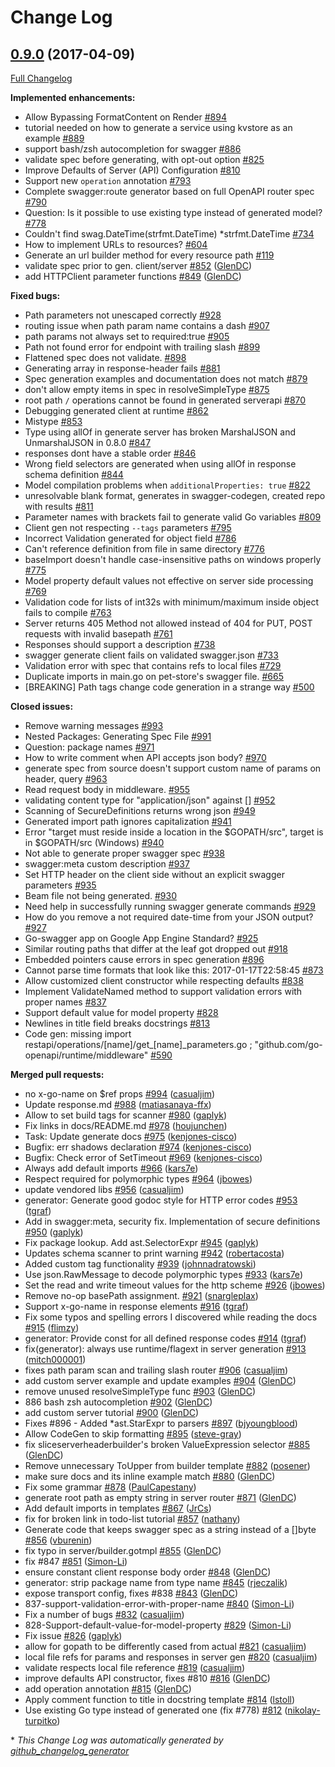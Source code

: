 # Change Log

## [0.9.0](https://github.com/rws-github/go-swagger/tree/0.9.0) (2017-04-09)
[Full Changelog](https://github.com/rws-github/go-swagger/compare/0.8.0...0.9.0)

**Implemented enhancements:**

- Allow Bypassing FormatContent on Render [\#894](https://github.com/rws-github/go-swagger/issues/894)
- tutorial needed on how to generate a service using kvstore as an example [\#889](https://github.com/rws-github/go-swagger/issues/889)
- support bash/zsh autocompletion for swagger [\#886](https://github.com/rws-github/go-swagger/issues/886)
- validate spec before generating, with opt-out option [\#825](https://github.com/rws-github/go-swagger/issues/825)
- Improve Defaults of Server \(API\) Configuration [\#810](https://github.com/rws-github/go-swagger/issues/810)
- Support new `operation` annotation [\#793](https://github.com/rws-github/go-swagger/issues/793)
- Complete swagger:route generator based on full OpenAPI router spec [\#790](https://github.com/rws-github/go-swagger/issues/790)
- Question: Is it possible to use existing type instead of generated model? [\#778](https://github.com/rws-github/go-swagger/issues/778)
- Couldn't find swag.DateTime\(strfmt.DateTime\) \*strfmt.DateTime [\#734](https://github.com/rws-github/go-swagger/issues/734)
- How to implement URLs to resources? [\#604](https://github.com/rws-github/go-swagger/issues/604)
- Generate an url builder method for every resource path [\#119](https://github.com/rws-github/go-swagger/issues/119)
- validate spec prior to gen. client/server [\#852](https://github.com/rws-github/go-swagger/pull/852) ([GlenDC](https://github.com/GlenDC))
- add HTTPClient parameter functions [\#849](https://github.com/rws-github/go-swagger/pull/849) ([GlenDC](https://github.com/GlenDC))

**Fixed bugs:**

- Path parameters not unescaped correctly [\#928](https://github.com/rws-github/go-swagger/issues/928)
- routing issue when path param name contains a dash [\#907](https://github.com/rws-github/go-swagger/issues/907)
- path params not always set to required:true [\#905](https://github.com/rws-github/go-swagger/issues/905)
- Path not found error for endpoint with trailing slash [\#899](https://github.com/rws-github/go-swagger/issues/899)
- Flattened spec does not validate. [\#898](https://github.com/rws-github/go-swagger/issues/898)
- Generating array in response-header fails [\#881](https://github.com/rws-github/go-swagger/issues/881)
- Spec generation examples and documentation does not match [\#879](https://github.com/rws-github/go-swagger/issues/879)
- don't allow empty items in spec in resolveSimpleType [\#875](https://github.com/rws-github/go-swagger/issues/875)
- root path `/` operations cannot be found in generated serverapi [\#870](https://github.com/rws-github/go-swagger/issues/870)
- Debugging generated client at runtime [\#862](https://github.com/rws-github/go-swagger/issues/862)
- Mistype [\#853](https://github.com/rws-github/go-swagger/issues/853)
- Type using allOf in generate server has broken MarshalJSON and UnmarshalJSON in 0.8.0 [\#847](https://github.com/rws-github/go-swagger/issues/847)
- responses dont have a stable order [\#846](https://github.com/rws-github/go-swagger/issues/846)
- Wrong field selectors are generated when using allOf in response schema definition [\#844](https://github.com/rws-github/go-swagger/issues/844)
- Model compilation problems when `additionalProperties: true` [\#822](https://github.com/rws-github/go-swagger/issues/822)
- unresolvable blank format, generates in swagger-codegen, created repo with results [\#811](https://github.com/rws-github/go-swagger/issues/811)
- Parameter names with brackets fail to generate valid Go variables [\#809](https://github.com/rws-github/go-swagger/issues/809)
- Client gen not respecting `--tags` parameters [\#795](https://github.com/rws-github/go-swagger/issues/795)
- Incorrect Validation generated for object field [\#786](https://github.com/rws-github/go-swagger/issues/786)
- Can't reference definition from file in same directory [\#776](https://github.com/rws-github/go-swagger/issues/776)
- baseImport doesn't handle case-insensitive paths on windows properly [\#775](https://github.com/rws-github/go-swagger/issues/775)
- Model property default values not effective on server side processing [\#769](https://github.com/rws-github/go-swagger/issues/769)
- Validation code for lists of int32s with minimum/maximum inside object fails to compile [\#763](https://github.com/rws-github/go-swagger/issues/763)
- Server returns 405 Method not allowed instead of 404 for PUT, POST requests with invalid basepath [\#761](https://github.com/rws-github/go-swagger/issues/761)
- Responses should support a description [\#738](https://github.com/rws-github/go-swagger/issues/738)
- swagger generate client fails on validated swagger.json [\#733](https://github.com/rws-github/go-swagger/issues/733)
- Validation error with spec that contains refs to local files [\#729](https://github.com/rws-github/go-swagger/issues/729)
- Duplicate imports in main.go on pet-store's swagger file. [\#665](https://github.com/rws-github/go-swagger/issues/665)
- \[BREAKING\] Path tags change code generation in a strange way [\#500](https://github.com/rws-github/go-swagger/issues/500)

**Closed issues:**

- Remove warning messages [\#993](https://github.com/rws-github/go-swagger/issues/993)
- Nested Packages: Generating Spec File [\#991](https://github.com/rws-github/go-swagger/issues/991)
- Question: package names [\#971](https://github.com/rws-github/go-swagger/issues/971)
- How to write comment when API accepts json body? [\#970](https://github.com/rws-github/go-swagger/issues/970)
- generate spec from source doesn't support custom name of params on header, query [\#963](https://github.com/rws-github/go-swagger/issues/963)
- Read request body in middleware. [\#955](https://github.com/rws-github/go-swagger/issues/955)
- validating content type for "application/json" against \[\] [\#952](https://github.com/rws-github/go-swagger/issues/952)
- Scanning of SecureDefinitions returns wrong json   [\#949](https://github.com/rws-github/go-swagger/issues/949)
- Generated import path ignores capitalization [\#941](https://github.com/rws-github/go-swagger/issues/941)
- Error "target must reside inside a location in the $GOPATH/src", target is in $GOPATH/src \(Windows\) [\#940](https://github.com/rws-github/go-swagger/issues/940)
- Not able to generate proper swagger spec [\#938](https://github.com/rws-github/go-swagger/issues/938)
- swagger:meta custom description [\#937](https://github.com/rws-github/go-swagger/issues/937)
- Set HTTP header on the client side without an explicit swagger parameters [\#935](https://github.com/rws-github/go-swagger/issues/935)
- Beam file not being generated. [\#930](https://github.com/rws-github/go-swagger/issues/930)
- Need help in successfully running swagger generate commands [\#929](https://github.com/rws-github/go-swagger/issues/929)
- How do you remove a not required date-time from your JSON output? [\#927](https://github.com/rws-github/go-swagger/issues/927)
- Go-swagger app on Google App Engine Standard? [\#925](https://github.com/rws-github/go-swagger/issues/925)
- Similar routing paths that differ at the leaf got dropped out  [\#918](https://github.com/rws-github/go-swagger/issues/918)
- Embedded pointers cause errors in spec generation [\#896](https://github.com/rws-github/go-swagger/issues/896)
- Cannot parse time formats that look like this: 2017-01-17T22:58:45 [\#873](https://github.com/rws-github/go-swagger/issues/873)
- Allow customized client constructor while respecting defaults [\#838](https://github.com/rws-github/go-swagger/issues/838)
- Implement ValidateNamed method to support validation errors with proper names [\#837](https://github.com/rws-github/go-swagger/issues/837)
- Support default value for model property [\#828](https://github.com/rws-github/go-swagger/issues/828)
- Newlines in title field breaks docstrings [\#813](https://github.com/rws-github/go-swagger/issues/813)
- Code gen: missing import restapi/operations/\[name\]/get\_\[name\]\_parameters.go ; "github.com/go-openapi/runtime/middleware" [\#590](https://github.com/rws-github/go-swagger/issues/590)

**Merged pull requests:**

- no x-go-name on $ref props [\#994](https://github.com/rws-github/go-swagger/pull/994) ([casualjim](https://github.com/casualjim))
- Update response.md [\#988](https://github.com/rws-github/go-swagger/pull/988) ([matiasanaya-ffx](https://github.com/matiasanaya-ffx))
- Allow to set build tags for scanner [\#980](https://github.com/rws-github/go-swagger/pull/980) ([gaplyk](https://github.com/gaplyk))
- Fix links in docs/README.md [\#978](https://github.com/rws-github/go-swagger/pull/978) ([houjunchen](https://github.com/houjunchen))
- Task: Update generate docs [\#975](https://github.com/rws-github/go-swagger/pull/975) ([kenjones-cisco](https://github.com/kenjones-cisco))
- Bugfix: err shadows declaration [\#974](https://github.com/rws-github/go-swagger/pull/974) ([kenjones-cisco](https://github.com/kenjones-cisco))
- Bugfix: Check error of SetTimeout [\#969](https://github.com/rws-github/go-swagger/pull/969) ([kenjones-cisco](https://github.com/kenjones-cisco))
- Always add default imports [\#966](https://github.com/rws-github/go-swagger/pull/966) ([kars7e](https://github.com/kars7e))
- Respect required for polymorphic types [\#964](https://github.com/rws-github/go-swagger/pull/964) ([jbowes](https://github.com/jbowes))
- update vendored libs [\#956](https://github.com/rws-github/go-swagger/pull/956) ([casualjim](https://github.com/casualjim))
- generator: Generate good godoc style for HTTP error codes [\#953](https://github.com/rws-github/go-swagger/pull/953) ([tgraf](https://github.com/tgraf))
- Add  in swagger:meta, security fix. Implementation of secure definitions [\#950](https://github.com/rws-github/go-swagger/pull/950) ([gaplyk](https://github.com/gaplyk))
- Fix package lookup. Add ast.SelectorExpr [\#945](https://github.com/rws-github/go-swagger/pull/945) ([gaplyk](https://github.com/gaplyk))
- Updates schema scanner to print warning [\#942](https://github.com/rws-github/go-swagger/pull/942) ([robertacosta](https://github.com/robertacosta))
- Added custom tag functionality [\#939](https://github.com/rws-github/go-swagger/pull/939) ([johnnadratowski](https://github.com/johnnadratowski))
- Use json.RawMessage to decode polymorphic types [\#933](https://github.com/rws-github/go-swagger/pull/933) ([kars7e](https://github.com/kars7e))
- Set the read and write timeout values for the http scheme [\#926](https://github.com/rws-github/go-swagger/pull/926) ([jbowes](https://github.com/jbowes))
- Remove no-op basePath assignment. [\#921](https://github.com/rws-github/go-swagger/pull/921) ([snargleplax](https://github.com/snargleplax))
- Support x-go-name in response elements [\#916](https://github.com/rws-github/go-swagger/pull/916) ([tgraf](https://github.com/tgraf))
- Fix some typos and spelling errors I discovered while reading the docs [\#915](https://github.com/rws-github/go-swagger/pull/915) ([flimzy](https://github.com/flimzy))
- generator: Provide const for all defined response codes [\#914](https://github.com/rws-github/go-swagger/pull/914) ([tgraf](https://github.com/tgraf))
- fix\(generator\): always use runtime/flagext in server generation [\#913](https://github.com/rws-github/go-swagger/pull/913) ([mitch000001](https://github.com/mitch000001))
- fixes path param scan and trailing slash router [\#906](https://github.com/rws-github/go-swagger/pull/906) ([casualjim](https://github.com/casualjim))
- add custom server example and update examples [\#904](https://github.com/rws-github/go-swagger/pull/904) ([GlenDC](https://github.com/GlenDC))
- remove unused resolveSimpleType func [\#903](https://github.com/rws-github/go-swagger/pull/903) ([GlenDC](https://github.com/GlenDC))
- 886 bash zsh autocompletion [\#902](https://github.com/rws-github/go-swagger/pull/902) ([GlenDC](https://github.com/GlenDC))
- add custom server tutorial [\#900](https://github.com/rws-github/go-swagger/pull/900) ([GlenDC](https://github.com/GlenDC))
- Fixes \#896 - Added \*ast.StarExpr to parsers [\#897](https://github.com/rws-github/go-swagger/pull/897) ([bjyoungblood](https://github.com/bjyoungblood))
- Allow CodeGen to skip formatting [\#895](https://github.com/rws-github/go-swagger/pull/895) ([steve-gray](https://github.com/steve-gray))
- fix sliceserverheaderbuilder's broken ValueExpression selector [\#885](https://github.com/rws-github/go-swagger/pull/885) ([GlenDC](https://github.com/GlenDC))
- Remove unnecessary ToUpper from builder template [\#882](https://github.com/rws-github/go-swagger/pull/882) ([posener](https://github.com/posener))
- make sure docs and its inline example match [\#880](https://github.com/rws-github/go-swagger/pull/880) ([GlenDC](https://github.com/GlenDC))
- Fix some grammar [\#878](https://github.com/rws-github/go-swagger/pull/878) ([PaulCapestany](https://github.com/PaulCapestany))
- generate root path as empty string in server router [\#871](https://github.com/rws-github/go-swagger/pull/871) ([GlenDC](https://github.com/GlenDC))
- Add default imports in templates [\#867](https://github.com/rws-github/go-swagger/pull/867) ([JrCs](https://github.com/JrCs))
- fix for broken link in todo-list tutorial [\#857](https://github.com/rws-github/go-swagger/pull/857) ([nathany](https://github.com/nathany))
- Generate code that keeps swagger spec as a string instead of a \[\]byte [\#856](https://github.com/rws-github/go-swagger/pull/856) ([vburenin](https://github.com/vburenin))
- fix typo in server/builder.gotmpl [\#855](https://github.com/rws-github/go-swagger/pull/855) ([GlenDC](https://github.com/GlenDC))
- fix \#847 [\#851](https://github.com/rws-github/go-swagger/pull/851) ([Simon-Li](https://github.com/Simon-Li))
- ensure constant client response body order [\#848](https://github.com/rws-github/go-swagger/pull/848) ([GlenDC](https://github.com/GlenDC))
- generator: strip package name from type name [\#845](https://github.com/rws-github/go-swagger/pull/845) ([rjeczalik](https://github.com/rjeczalik))
- expose transport config, fixes \#838 [\#843](https://github.com/rws-github/go-swagger/pull/843) ([GlenDC](https://github.com/GlenDC))
- 837-support-validation-error-with-proper-name [\#840](https://github.com/rws-github/go-swagger/pull/840) ([Simon-Li](https://github.com/Simon-Li))
- Fix a number of bugs [\#832](https://github.com/rws-github/go-swagger/pull/832) ([casualjim](https://github.com/casualjim))
- 828-Support-default-value-for-model-property [\#829](https://github.com/rws-github/go-swagger/pull/829) ([Simon-Li](https://github.com/Simon-Li))
- Fix issue [\#826](https://github.com/rws-github/go-swagger/pull/826) ([gaplyk](https://github.com/gaplyk))
- allow for gopath to be differently cased from actual [\#821](https://github.com/rws-github/go-swagger/pull/821) ([casualjim](https://github.com/casualjim))
- local file refs for params and responses in server gen [\#820](https://github.com/rws-github/go-swagger/pull/820) ([casualjim](https://github.com/casualjim))
- validate respects local file reference [\#819](https://github.com/rws-github/go-swagger/pull/819) ([casualjim](https://github.com/casualjim))
- improve defaults API constructor, fixes \#810 [\#816](https://github.com/rws-github/go-swagger/pull/816) ([GlenDC](https://github.com/GlenDC))
- add operation annotation [\#815](https://github.com/rws-github/go-swagger/pull/815) ([GlenDC](https://github.com/GlenDC))
- Apply comment function to title in docstring template [\#814](https://github.com/rws-github/go-swagger/pull/814) ([lstoll](https://github.com/lstoll))
- Use existing Go type instead of generated one \(fix \#778\) [\#812](https://github.com/rws-github/go-swagger/pull/812) ([nikolay-turpitko](https://github.com/nikolay-turpitko))

\* *This Change Log was automatically generated by [github_changelog_generator](https://github.com/skywinder/Github-Changelog-Generator)*
